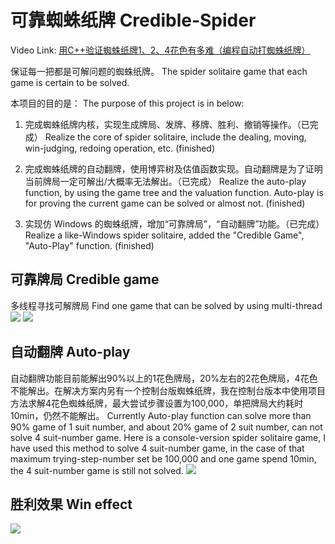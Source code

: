 # 可靠蜘蛛纸牌 Credible-Spider

Video Link: [用C++验证蜘蛛纸牌1、2、4花色有多难（编程自动打蜘蛛纸牌）](https://www.bilibili.com/video/BV19g4y1i7W6/)

保证每一把都是可解问题的蜘蛛纸牌。
The spider solitaire game that each game is certain to be solved.

本项目的目的是：
The purpose of this project is in below:

1. 完成蜘蛛纸牌内核，实现生成牌局、发牌、移牌、胜利、撤销等操作。（已完成）
   Realize the core of spider solitaire, include the dealing, moving, win-judging, redoing operation, etc. (finished)

2. 完成蜘蛛纸牌的自动翻牌，使用博弈树及估值函数实现。自动翻牌是为了证明当前牌局一定可解出/大概率无法解出。（已完成）
   Realize the auto-play function, by using the game tree and the valuation function. Auto-play is for proving the current game can be solved or almost not. (finished)

3. 实现仿 Windows 的蜘蛛纸牌，增加“可靠牌局”，“自动翻牌”功能。（已完成）
   Realize a like-Windows spider solitaire, added the "Credible Game", "Auto-Play" function. (finished)

## 可靠牌局 Credible game
多线程寻找可解牌局 Find one game that can be solved by using multi-thread
![](https://github.com/tomwillow/Credible-Spider/blob/master/snap/credible%20game.PNG)
![](https://github.com/tomwillow/Credible-Spider/blob/master/snap/found%20credible%20game.PNG)

## 自动翻牌 Auto-play
自动翻牌功能目前能解出90%以上的1花色牌局，20%左右的2花色牌局，4花色不能解出。在解决方案内另有一个控制台版蜘蛛纸牌，我在控制台版本中使用项目方法求解4花色蜘蛛纸牌，最大尝试步骤设置为100,000，单把牌局大约耗时10min，仍然不能解出。
Currently Auto-play function can solve more than 90% game of 1 suit number, and about 20% game of 2 suit number, can not solve 4 suit-number game. Here is a console-version spider solitaire game, I have used this method to solve 4 suit-number game, in the case of that maximum trying-step-number set be 100,000 and one game spend 10min, the 4 suit-number game is still not solved.
![](https://github.com/tomwillow/Credible-Spider/blob/master/snap/auto-play.PNG)

## 胜利效果 Win effect
![](https://github.com/tomwillow/Credible-Spider/blob/master/snap/firework.PNG)
